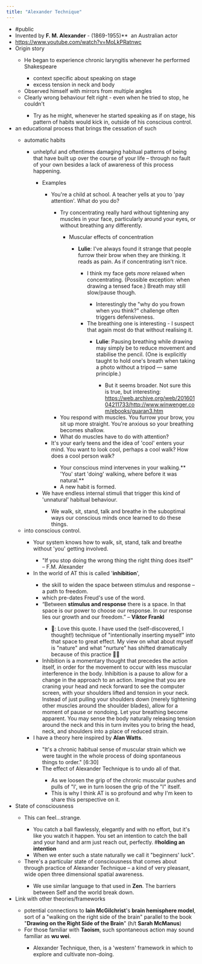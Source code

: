 ```yaml
---
title: "Alexander Technique"
---
```


- #public<span id='t_K-sN69d'/>
- Invented by **F. M. Alexander** - (1869-1955)**  an Australian actor<span id='nHZz_tTp-'/>
- https://www.youtube.com/watch?v=MoLkPRatnwc<span id='0wY518JTh'/>
- Origin story<span id='1qnHSDVfi'/>
    - He began to experience chronic laryngitis whenever he performed Shakespeare<span id='FHNImqqvp'/>
        - context specific about speaking on stage<span id='nGVQnlHz7'/>
        - excess tension in neck and body<span id='9z01zfnZw'/>
    - Observed himself with mirrors from multiple angles<span id='saq5tx1BF'/>
    - Clearly wrong behaviour felt right - even when he tried to stop, he couldn't<span id='RHfxYNlH9'/>
        - Try as he might, whenever he started speaking as if on stage, his pattern of habits would kick in, outside of his conscious control.<span id='_12M_apPS'/>
- an educational process that brings the cessation of such<span id='Y3PaEj9Lb'/>
    - automatic habits<span id='VICwQEg54'/>
        - unhelpful and oftentimes damaging habitual patterns of being that have built up over the course of your life – through no fault of your own besides a lack of awareness of this process happening.<span id='zc9cJp6uD'/>
            - Examples<span id='xT_OCK1C5'/>
                - You're a child at school. A teacher yells at you to 'pay attention'. What do you do?<span id='NrSWqHiUW'/>
                    - Try concentrating really hard without tightening any muscles in your face, particularly around your eyes, or without breathing any differently.<span id='e9b8IbqVl'/>
                        - Muscular effects of concentration<span id='lXUPgeZcN'/>
                            - **Lulie**: I've always found it strange that people furrow their brow when they are thinking. It reads as pain. As if concentrating isn't nice.<span id='uHM5Rp9ph'/>
                                - I think my face gets *more* relaxed when concentrating. (Possible exception: when drawing a tensed face.) Breath may still slow/pause though.<span id='MTBXPAf84'/>
                                    - Interestingly the "why do you frown when you think?" challenge often triggers defensiveness.<span id='knrgXjsYv'/>
                                - The breathing one is interesting - I suspect that again most do that without realising it.<span id='yD17SDVhp'/>
                                    - **Lulie**: Pausing breathing while drawing may simply be to reduce movement and stabilise the pencil. (One is explicitly taught to hold one's breath when taking a photo without a tripod — same principle.)<span id='W_-ndKFRy'/>
                                        - But it seems broader. Not sure this is true, but interesting: https://web.archive.org/web/20160104211733/http://www.winwenger.com/ebooks/guaran3.htm<span id='zUh-rZcY3'/>
                    - You respond with muscles. You furrow your brow, you sit up more straight. You're anxious so your breathing becomes shallow.<span id='V5i4rKAo8'/>
                    - What do muscles have to do with attention?<span id='F6lZo9Fvj'/>
                - It's your early teens and the idea of 'cool' enters your mind. You want to look cool, perhaps a cool walk? How does a cool person walk?<span id='_eUt1QSGn'/>
                    - Your conscious mind intervenes in your walking.** 'You' start 'doing' walking, where before it was natural.**<span id='ZxwdVOX76'/>
                    - A new habit is formed.<span id='4QpHVxzUV'/>
            - We have endless internal stimuli that trigger this kind of 'unnatural' habitual behaviour.<span id='8waGWSBOV'/>
                - We walk, sit, stand, talk and breathe in the suboptimal ways our conscious minds once learned to do these things.<span id='FR853rIWc'/>
    - into conscious control.<span id='2GBMscWy8'/>
        - Your system knows how to walk, sit, stand, talk and breathe without 'you' getting involved.<span id='i2brSgzsU'/>
            - "If you stop doing the wrong thing the right thing does itself" – F.M. Alexander<span id='O0V-TnRjN'/>
        - In the world of AT this is called '**inhibition**',<span id='6apa-xkzk'/>
            - the skill to widen the space between stimulus and response – a path to freedom.<span id='J-Z2RnGtU'/>
            - which pre-dates Freud's use of the word.<span id='AOFuP1-Ox'/>
            - “Between **stimulus and response** there is a space. In that space is our power to choose our response. In our response lies our growth and our freedom.” – **Viktor Frankl**<span id='z9m8wtsf4'/>
                - **🍕**: Love this quote. I have used the (self-discovered, I thought!) technique of "intentionally inserting myself" into that space to great effect. My view on what about myself is "nature" and what "nurture" has shifted dramatically because of this practice 👍🏻<span id='ItfElS5qQ'/>
            - Inhibition is a momentary thought that precedes the action itself, in order for the movement to occur with less muscular interference in the body. Inhibition is a pause to allow for a change in the approach to an action. Imagine that you are craning your head and neck forward to see the computer screen, with your shoulders lifted and tension in your neck. Instead of just pulling your shoulders down (merely tightening other muscles around the shoulder blades), allow for a moment of pause or nondoing. Let your breathing become apparent. You may sense the body naturally releasing tension around the neck and this in turn invites you to bring the head, neck, and shoulders into a place of reduced strain.<span id='GXhFdei40'/>
        - I have a theory here inspired by **Alan Watts**.<span id='CTyACuPp6'/>
            - "It's a chronic habitual sense of muscular strain which we were taught in the whole process of doing spontaneous things to order." [6:30]<span id='CRuHDVLaW'/>
            - The effect of Alexander Technique is to undo all of that.<span id='UF65CFo_H'/>
                - As we loosen the grip of the chronic muscular pushes and pulls of "I', we in turn loosen the grip of the "I" itself.<span id='6Q_JtP-0R'/>
                - This is why I think AT is so profound and why I'm keen to share this perspective on it.<span id='Yva40-xec'/>
- State of consciousness<span id='X7HBnxUTj'/>
    - This can feel...strange.<span id='p3iqtO0XZ'/>
        - You catch a ball flawlessly, elegantly and with no effort, but it's like you watch it happen. You set an intention to catch the ball and your hand and arm just reach out, perfectly. #**holding an intention**<span id='G2f8xdWKh'/>
        - When we enter such a state naturally we call it "beginners' luck".<span id='lS246OVA-'/>
    - There's a particular state of consciousness that comes about through practice of Alexander Technique – a kind of very pleasant, wide open three dimensional spatial awareness.<span id='LeAx6uZG1'/>
        - We use similar language to that used in **Zen**. The barriers between Self and the world break down.<span id='oPNT1Yc8c'/>
- Link with other theories/frameworks<span id='j6SGaa--Z'/>
    - potential connections to **Iain McGilchrist**'s **brain hemisphere model**, sort of a "walking on the right side of the brain" parallel to the book "**Drawing on the Right Side of the Brain**" (h/t **Sarah McManus**)<span id='3OXY-VbPn'/>
    - For those familiar with **Taoism**, such spontaneous action may sound familiar as **wu wei**.<span id='lWGwDcQM3'/>
        - Alexander Technique, then, is a 'western' framework in which to explore and cultivate non-doing.<span id='pl4bovNT6'/>
